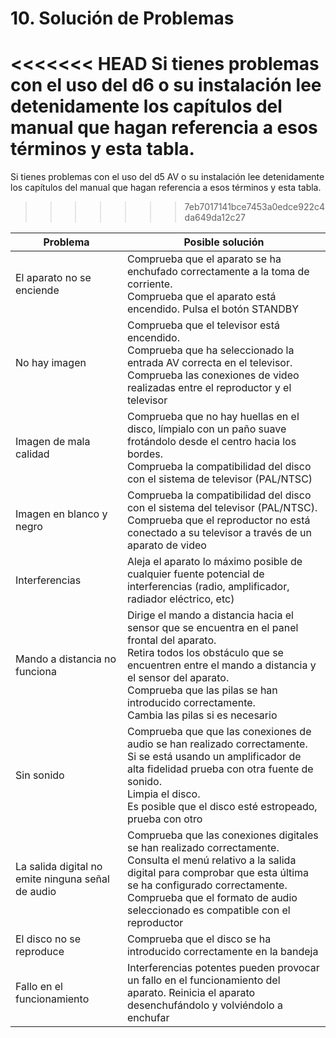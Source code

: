 # 10. Solución de Problemas

<<<<<<< HEAD
Si tienes problemas con el uso del d6 o su instalación lee detenidamente los capítulos del manual que hagan referencia a esos términos y esta tabla.
=======
Si tienes problemas con el uso del d5 AV o su instalación lee detenidamente los capítulos del manual que hagan referencia a esos términos y esta tabla.
>>>>>>> 7eb7017141bce7453a0edce922c4da649da12c27

| Problema | Posible solución |
| -- | -- |
| El aparato no se enciende | Comprueba que el aparato se ha enchufado correctamente a la toma de corriente. <br>Comprueba que el aparato está encendido. Pulsa el botón STANDBY |
| No hay imagen | Comprueba que el televisor está encendido. <br>Comprueba que ha seleccionado la entrada AV correcta en el televisor.<br>Comprueba las conexiones de video realizadas entre el reproductor y el televisor |
| Imagen de mala calidad | Comprueba que no hay huellas en el disco, límpialo con un paño suave frotándolo desde el centro hacia los bordes.<br>Comprueba la compatibilidad del disco con el sistema de televisor (PAL/NTSC) |
| Imagen en blanco y negro | Comprueba la compatibilidad del disco con el sistema del televisor (PAL/NTSC).<br>Comprueba que el reproductor no está conectado a su televisor a través de un aparato de video |
| Interferencias | Aleja el aparato lo máximo posible de cualquier fuente potencial de interferencias (radio, amplificador, radiador eléctrico, etc) |
| Mando a distancia no funciona | Dirige el mando a distancia hacia el sensor que se encuentra en el panel frontal del aparato.<br>Retira todos los obstáculo que se encuentren entre el mando a distancia y el sensor del aparato.<br>Comprueba que las pilas se han introducido correctamente.<br>Cambia las pilas si es necesario |
| Sin sonido | Comprueba que que las conexiones de audio se han realizado correctamente. <br>Si se está usando un amplificador de alta fidelidad prueba con otra fuente de sonido.<br>Limpia el disco.<br>Es posible que el disco esté estropeado, prueba con otro |
| La salida digital no emite ninguna señal de audio | Comprueba que las conexiones digitales se han realizado correctamente.<br>Consulta el menú relativo a la salida digital para comprobar que esta última se ha configurado correctamente.<br>Comprueba que el formato de audio seleccionado es compatible con el reproductor |
| El disco no se reproduce | Comprueba que el disco se ha introducido correctamente en la bandeja |
| Fallo en el funcionamiento | Interferencias potentes pueden provocar un fallo en el funcionamiento del aparato. Reinicia el aparato desenchufándolo y volviéndolo a enchufar |
